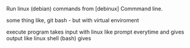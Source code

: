 Run linux (debian) commands from [debinux] Commmand line.

some thing like, git bash - but with virtual enviroment

execute program 
takes input with linux like prompt everytime
and gives output like linux shell (bash) gives